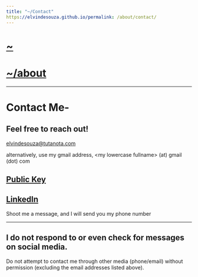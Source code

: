```yaml
---
title: "~/Contact"
https://elvindesouza.github.io/permalink: /about/contact/
---
```


# [~](../../README.md)

# [~/about](about.md)

---

# Contact Me-

## Feel free to reach out!

[elvindesouza@tutanota.com](mailto:elvindesouza@tutanota.com)

alternatively, use my gmail address, \<my lowercase fullname\> (at) gmail (dot) com

## [Public Key](https://github.com/elvindesouza/elvindesouza/blob/master/public-key.gpg)

## [LinkedIn](https://www.linkedin.com/in/elvindesouza/)

Shoot me a message, and I will send you my phone number

---

## I do not respond to or even check for messages on social media.

Do not attempt to contact me through other media (phone/email) without permission (excluding the email addresses listed above).
